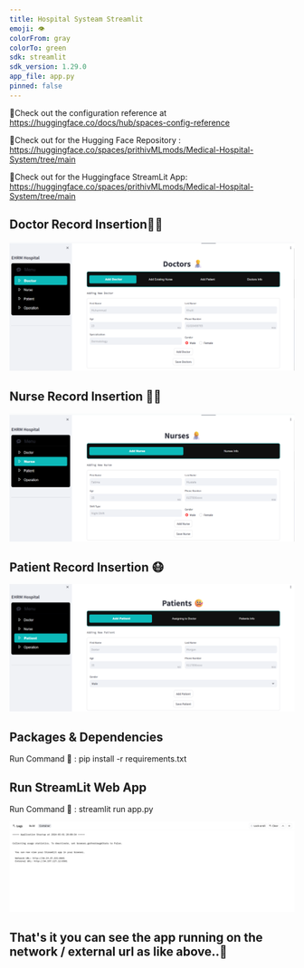 ```yaml
---
title: Hospital Systeam Streamlit
emoji: 👁
colorFrom: gray
colorTo: green
sdk: streamlit
sdk_version: 1.29.0
app_file: app.py
pinned: false
---
```


🥤Check out the configuration reference at https://huggingface.co/docs/hub/spaces-config-reference


🥤Check out for the Hugging Face Repository : https://huggingface.co/spaces/prithivMLmods/Medical-Hospital-System/tree/main


🥤Check out for the Huggingface StreamLit App: https://huggingface.co/spaces/prithivMLmods/Medical-Hospital-System/tree/main


## Doctor Record Insertion🧑‍⚕️


![alt text](assets/100.png)


## Nurse Record Insertion 👩‍⚕️


![alt text](assets/200.png)


## Patient Record Insertion 😷


![alt text](assets/300.png)


## Packages & Dependencies


Run Command 🚀 : pip install -r requirements.txt


## Run StreamLit Web App


Run Command 🚀 : streamlit run app.py


![alt text](assets/400.png)


## That's it you can see the app running on the network / external url as like above..🔗


